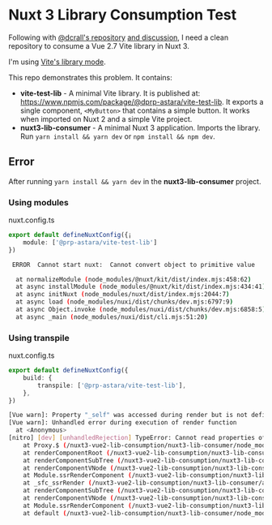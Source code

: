 # Nuxt 3 Library Consumption Test

Following with [@dcrall's repository](https://github.com/dcrall/nuxt-lib-consumption) [and discussion](https://github.com/nuxt/nuxt/discussions/16392), I need a clean repository to consume a Vue 2.7 Vite library in Nuxt 3. 

I'm using [Vite's library mode](https://vitejs.dev/guide/build.html#library-mode). 

This repo demonstrates this problem. It contains:

- **vite-test-lib** - A minimal Vite library. It is published at: https://www.npmjs.com/package/@dprp-astara/vite-test-lib. It exports a single component, `<MyButton>` that contains a simple button. It works when imported on Nuxt 2 and a simple Vite project.
- **nuxt3-lib-consumer** - A minimal Nuxt 3 application. Imports the library. Run `yarn install && yarn dev` or `npm install && npm dev`.

## Error

After running `yarn install && yarn dev` in the **nuxt3-lib-consumer** project.

### Using modules

nuxt.config.ts
```typescript
export default defineNuxtConfig({¡
    module: ['@prp-astara/vite-test-lib']
})
```

```bash
 ERROR  Cannot start nuxt:  Cannot convert object to primitive value                                                                                                                                                                                                   13:26:46

  at normalizeModule (node_modules/@nuxt/kit/dist/index.mjs:458:62)
  at async installModule (node_modules/@nuxt/kit/dist/index.mjs:434:41)
  at async initNuxt (node_modules/nuxt/dist/index.mjs:2044:7)
  at async load (node_modules/nuxi/dist/chunks/dev.mjs:6797:9)
  at async Object.invoke (node_modules/nuxi/dist/chunks/dev.mjs:6858:5)
  at async _main (node_modules/nuxi/dist/cli.mjs:51:20)
```

### Using transpile

nuxt.config.ts
```typescript
export default defineNuxtConfig({
    build: {
        transpile: ['@prp-astara/vite-test-lib'],
    },
})
```

```bash
[Vue warn]: Property "_self" was accessed during render but is not defined on instance.                                                                                                                                                                                13:18:50
[Vue warn]: Unhandled error during execution of render function                                                                                                                                                                                                        13:18:50
  at <Anonymous>
[nitro] [dev] [unhandledRejection] TypeError: Cannot read properties of undefined (reading '_c')                                                                                                                                                                       13:18:50
    at Proxy.$ (/nuxt3-vue2-lib-consumption/nuxt3-lib-consumer/node_modules/@prp-astara/vite-test-lib/dist/vite-test-lib.umd.js:1:1163)
    at renderComponentRoot (/nuxt3-vue2-lib-consumption/nuxt3-lib-consumer/node_modules/@vue/runtime-core/dist/runtime-core.cjs.js:906:44)                                                                                                       13:18:41
    at renderComponentSubTree (/nuxt3-vue2-lib-consumption/nuxt3-lib-consumer/node_modules/@vue/server-renderer/dist/server-renderer.cjs.js:719:51)
    at renderComponentVNode (/nuxt3-vue2-lib-consumption/nuxt3-lib-consumer/node_modules/@vue/server-renderer/dist/server-renderer.cjs.js:644:16)
    at Module.ssrRenderComponent (/nuxt3-vue2-lib-consumption/nuxt3-lib-consumer/node_modules/@vue/server-renderer/dist/server-renderer.cjs.js:94:12)
    at _sfc_ssrRender (/nuxt3-vue2-lib-consumption/nuxt3-lib-consumer/app.vue:23:31)
    at renderComponentSubTree (/nuxt3-vue2-lib-consumption/nuxt3-lib-consumer/node_modules/@vue/server-renderer/dist/server-renderer.cjs.js:710:17)
    at renderComponentVNode (/nuxt3-vue2-lib-consumption/nuxt3-lib-consumer/node_modules/@vue/server-renderer/dist/server-renderer.cjs.js:644:16)
    at Module.ssrRenderComponent (/nuxt3-vue2-lib-consumption/nuxt3-lib-consumer/node_modules/@vue/server-renderer/dist/server-renderer.cjs.js:94:12)
    at default (/nuxt3-vue2-lib-consumption/nuxt3-lib-consumer/node_modules/nuxt/dist/app/components/nuxt-root.vue:63:37)
```